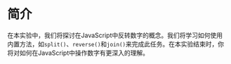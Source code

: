 # 简介

在本实验中，我们将探讨在JavaScript中反转数字的概念。我们将学习如何使用内置方法，如`split()`、`reverse()`和`join()`来完成此任务。在本实验结束时，你将对如何在JavaScript中操作数字有更深入的理解。
